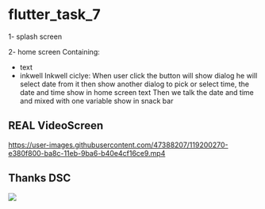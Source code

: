 # flutter_task_7

1- splash screen 

2- home screen Containing:
   -  text 
   - inkwell
Inkwell ciclye:
When user click the button will show dialog he will select date from it then show another dialog to pick or select time, the  date and time show in home screen text 
Then we talk the date and time and mixed with one variable show in snack bar 


## REAL VideoScreen


https://user-images.githubusercontent.com/47388207/119200270-e380f800-ba8c-11eb-9ba6-b40e4cf16ce9.mp4



## Thanks DSC
![](https://user-images.githubusercontent.com/47388207/116399350-21418680-a829-11eb-996c-8f62e5373bf8.png)

